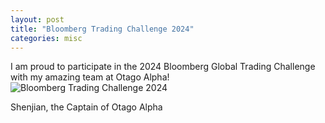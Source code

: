 ```yaml
---
layout: post
title: "Bloomberg Trading Challenge 2024"
categories: misc
---
```


I am proud to participate in the 2024 Bloomberg Global Trading Challenge with my amazing team at Otago Alpha!
![Bloomberg Trading Challenge 2024](/assets/images/Bloomberg-Trading-Challenge-2024.jpg)


Shenjian, the Captain of Otago Alpha
